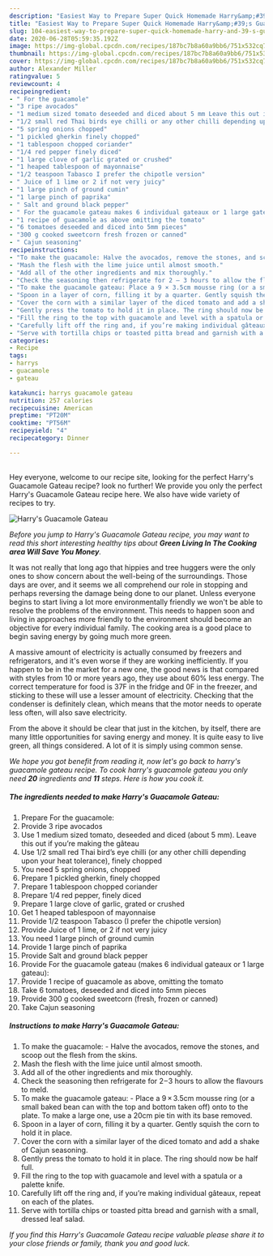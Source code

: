 ```yaml
---
description: "Easiest Way to Prepare Super Quick Homemade Harry&amp;#39;s Guacamole Gateau"
title: "Easiest Way to Prepare Super Quick Homemade Harry&amp;#39;s Guacamole Gateau"
slug: 104-easiest-way-to-prepare-super-quick-homemade-harry-and-39-s-guacamole-gateau
date: 2020-06-28T05:59:35.192Z
image: https://img-global.cpcdn.com/recipes/187bc7b8a60a9bb6/751x532cq70/harrys-guacamole-gateau-recipe-main-photo.jpg
thumbnail: https://img-global.cpcdn.com/recipes/187bc7b8a60a9bb6/751x532cq70/harrys-guacamole-gateau-recipe-main-photo.jpg
cover: https://img-global.cpcdn.com/recipes/187bc7b8a60a9bb6/751x532cq70/harrys-guacamole-gateau-recipe-main-photo.jpg
author: Alexander Miller
ratingvalue: 5
reviewcount: 4
recipeingredient:
- " For the guacamole"
- "3 ripe avocados"
- "1 medium sized tomato deseeded and diced about 5 mm Leave this out if youre making the gteau"
- "1/2 small red Thai birds eye chilli or any other chilli depending upon your heat tolerance finely chopped"
- "5 spring onions chopped"
- "1 pickled gherkin finely chopped"
- "1 tablespoon chopped coriander"
- "1/4 red pepper finely diced"
- "1 large clove of garlic grated or crushed"
- "1 heaped tablespoon of mayonnaise"
- "1/2 teaspoon Tabasco I prefer the chipotle version"
- " Juice of 1 lime or 2 if not very juicy"
- "1 large pinch of ground cumin"
- "1 large pinch of paprika"
- " Salt and ground black pepper"
- " For the guacamole gateau makes 6 individual gateaux or 1 large gateau"
- "1 recipe of guacamole as above omitting the tomato"
- "6 tomatoes deseeded and diced into 5mm pieces"
- "300 g cooked sweetcorn fresh frozen or canned"
- " Cajun seasoning"
recipeinstructions:
- "To make the guacamole: Halve the avocados, remove the stones, and scoop out the flesh from the skins."
- "Mash the flesh with the lime juice until almost smooth."
- "Add all of the other ingredients and mix thoroughly."
- "Check the seasoning then refrigerate for 2 – 3 hours to allow the flavours to meld."
- "To make the guacamole gateau: Place a 9 × 3.5cm mousse ring (or a small baked bean can with the top and bottom taken off) onto to the plate. To make a large one, use a 20cm pie tin with its base removed."
- "Spoon in a layer of corn, filling it by a quarter. Gently squish the corn to hold it in place."
- "Cover the corn with a similar layer of the diced tomato and add a shake of Cajun seasoning."
- "Gently press the tomato to hold it in place. The ring should now be half full."
- "Fill the ring to the top with guacamole and level with a spatula or a palette knife."
- "Carefully lift off the ring and, if you’re making individual gâteaux, repeat on each of the plates."
- "Serve with tortilla chips or toasted pitta bread and garnish with a small, dressed leaf salad."
categories:
- Recipe
tags:
- harrys
- guacamole
- gateau

katakunci: harrys guacamole gateau 
nutrition: 257 calories
recipecuisine: American
preptime: "PT20M"
cooktime: "PT56M"
recipeyield: "4"
recipecategory: Dinner

---
```

<br>
Hey everyone, welcome to our recipe site, looking for the perfect Harry&#39;s Guacamole Gateau recipe? look no further! We provide you only the perfect Harry&#39;s Guacamole Gateau recipe here. We also have wide variety of recipes to try.
<br>


![Harry&#39;s Guacamole Gateau](https://img-global.cpcdn.com/recipes/187bc7b8a60a9bb6/751x532cq70/harrys-guacamole-gateau-recipe-main-photo.jpg)

<i>Before you jump to Harry&#39;s Guacamole Gateau recipe, you may want to read this short interesting healthy tips about 
<strong>Green Living In The Cooking area Will Save You Money</strong>.</i>
</br>

It was not really that long ago that hippies and tree huggers were the only ones to show concern about the well-being of the surroundings. Those days are over, and it seems we all comprehend our role in stopping and perhaps reversing the damage being done to our planet. Unless everyone begins to start living a lot more environmentally friendly we won't be able to resolve the problems of the environment. This needs to happen soon and living in approaches more friendly to the environment should become an objective for every individual family. The cooking area is a good place to begin saving energy by going much more green.

A massive amount of electricity is actually consumed by freezers and refrigerators, and it's even worse if they are working inefficiently. If you happen to be in the market for a new one, the good news is that compared with styles from 10 or more years ago, they use about 60% less energy. The correct temperature for food is 37F in the fridge and 0F in the freezer, and sticking to these will use a lesser amount of electricity. Checking that the condenser is definitely clean, which means that the motor needs to operate less often, will also save electricity.

From the above it should be clear that just in the kitchen, by itself, there are many little opportunities for saving energy and money. It is quite easy to live green, all things considered. A lot of it is simply using common sense.


<i>We hope you got benefit from reading it, now let's go back to harry&#39;s guacamole gateau recipe. To cook harry&#39;s guacamole gateau you only need <strong>20</strong> ingredients and <strong>11</strong> steps. Here is how you cook it.
</i>

##### The ingredients needed to make Harry&#39;s Guacamole Gateau:

1. Prepare  For the guacamole:
1. Provide 3 ripe avocados
1. Use 1 medium sized tomato, deseeded and diced (about 5 mm). Leave this out if you’re making the gâteau
1. Use 1/2 small red Thai bird’s eye chilli (or any other chilli depending upon your heat tolerance), finely chopped
1. You need 5 spring onions, chopped
1. Prepare 1 pickled gherkin, finely chopped
1. Prepare 1 tablespoon chopped coriander
1. Prepare 1/4 red pepper, finely diced
1. Prepare 1 large clove of garlic, grated or crushed
1. Get 1 heaped tablespoon of mayonnaise
1. Provide 1/2 teaspoon Tabasco (I prefer the chipotle version)
1. Provide  Juice of 1 lime, or 2 if not very juicy
1. You need 1 large pinch of ground cumin
1. Provide 1 large pinch of paprika
1. Provide  Salt and ground black pepper
1. Provide  For the guacamole gateau (makes 6 individual gateaux or 1 large gateau):
1. Provide 1 recipe of guacamole as above, omitting the tomato
1. Take 6 tomatoes, deseeded and diced into 5mm pieces
1. Provide 300 g cooked sweetcorn (fresh, frozen or canned)
1. Take  Cajun seasoning


##### Instructions to make Harry&#39;s Guacamole Gateau:

1. To make the guacamole: - Halve the avocados, remove the stones, and scoop out the flesh from the skins.
1. Mash the flesh with the lime juice until almost smooth.
1. Add all of the other ingredients and mix thoroughly.
1. Check the seasoning then refrigerate for 2 – 3 hours to allow the flavours to meld.
1. To make the guacamole gateau: - Place a 9 × 3.5cm mousse ring (or a small baked bean can with the top and bottom taken off) onto to the plate. To make a large one, use a 20cm pie tin with its base removed.
1. Spoon in a layer of corn, filling it by a quarter. Gently squish the corn to hold it in place.
1. Cover the corn with a similar layer of the diced tomato and add a shake of Cajun seasoning.
1. Gently press the tomato to hold it in place. The ring should now be half full.
1. Fill the ring to the top with guacamole and level with a spatula or a palette knife.
1. Carefully lift off the ring and, if you’re making individual gâteaux, repeat on each of the plates.
1. Serve with tortilla chips or toasted pitta bread and garnish with a small, dressed leaf salad.


<i>If you find this Harry&#39;s Guacamole Gateau recipe valuable please share it to your close friends or family, thank you and good luck.</i>
